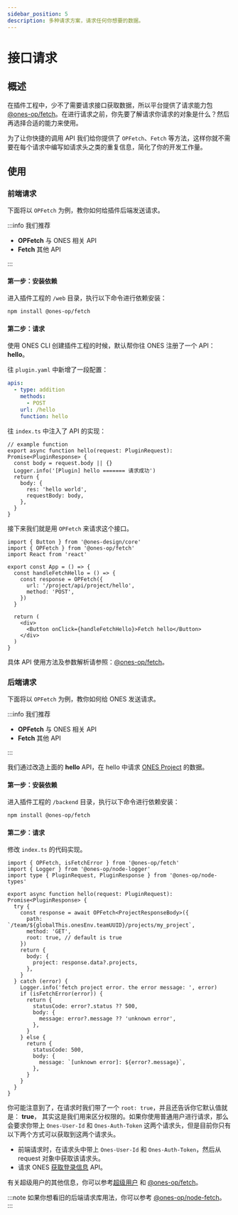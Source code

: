 ```yaml
---
sidebar_position: 5
description: 多种请求方案，请求任何你想要的数据。
---
```


# 接口请求

## 概述

在插件工程中，少不了需要请求接口获取数据，所以平台提供了请求能力包 [@ones-op/fetch](../../reference/packages/fetch/fetch.md)。在进行请求之前，你先要了解请求你请求的对象是什么？然后再选择合适的能力来使用。

为了让你快捷的调用 API 我们给你提供了 `OPFetch`、`Fetch` 等方法，这样你就不需要在每个请求中编写如请求头之类的重复信息，简化了你的开发工作量。

<!-- 在 [@ones-op/fetch](../../reference/packages/fetch/fetch.md) 这个能力包中，我们还内置了一些标准错误处理，帮助你轻松应对各种错误场景。 -->

## 使用

### 前端请求

下面将以 `OPFetch` 为例，教你如何给插件后端发送请求。

:::info
我们推荐

- **OPFetch** 与 ONES 相关 API
- **Fetch** 其他 API

:::

#### 第一步：安装依赖

进入插件工程的 `/web` 目录，执行以下命令进行依赖安装：

```bash npm2yarn
npm install @ones-op/fetch
```

#### 第二步：请求

使用 ONES CLI 创建插件工程的时候，默认帮你往 ONES 注册了一个 API：**hello**。

往 `plugin.yaml` 中新增了一段配置：

```yaml title="/config/plugin.yaml"
apis:
  - type: addition
    methods:
      - POST
    url: /hello
    function: hello
```

往 `index.ts` 中注入了 API 的实现：

```tsx title="/backend/src/index.ts"
// example function
export async function hello(request: PluginRequest): Promise<PluginResponse> {
  const body = request.body || {}
  Logger.info('[Plugin] hello ======= 请求成功')
  return {
    body: {
      res: 'hello world',
      requestBody: body,
    },
  }
}
```

接下来我们就是用 `OPFetch` 来请求这个接口。

```tsx
import { Button } from '@ones-design/core'
import { OPFetch } from '@ones-op/fetch'
import React from 'react'

export const App = () => {
  const handleFetchHello = () => {
    const response = OPFetch({
      url: '/project/api/project/hello',
      method: 'POST',
    })
  }

  return (
    <div>
      <Button onClick={handleFetchHello}>Fetch hello</Button>
    </div>
  )
}
```

具体 API 使用方法及参数解析请参照：[@ones-op/fetch](../../reference/packages/fetch/fetch.md)。

### 后端请求

下面将以 `OPFetch` 为例，教你如何给 ONES 发送请求。

:::info
我们推荐

- **OPFetch** 与 ONES 相关 API
- **Fetch** 其他 API

:::

我们通过改造上面的 **hello** API，在 hello 中请求 [ONES Project](../../api/project/project.md#根据项目-id-获取项目列表) 的数据。

#### 第一步：安装依赖

进入插件工程的 `/backend` 目录，执行以下命令进行依赖安装：

```bash npm2yarn
npm install @ones-op/fetch
```

#### 第二步：请求

修改 `index.ts` 的代码实现。

```tsx title="/backend/src/index.ts"
import { OPFetch, isFetchError } from '@ones-op/fetch'
import { Logger } from '@ones-op/node-logger'
import type { PluginRequest, PluginResponse } from '@ones-op/node-types'

export async function hello(request: PluginRequest): Promise<PluginResponse> {
  try {
    const response = await OPFetch<ProjectResponseBody>({
      path: `/team/${globalThis.onesEnv.teamUUID}/projects/my_project`,
      method: 'GET',
      root: true, // default is true
    })
    return {
      body: {
        project: response.data?.projects,
      },
    }
  } catch (error) {
    Logger.info('fetch project error. the error message: ', error)
    if (isFetchError(error)) {
      return {
        statusCode: error?.status ?? 500,
        body: {
          message: error?.message ?? 'unknown error',
        },
      }
    } else {
      return {
        statusCode: 500,
        body: {
          message: `[unknown error]: ${error?.message}`,
        },
      }
    }
  }
}
```

你可能注意到了，在请求时我们带了一个 `root: true`，并且还告诉你它默认值就是： **true**， 其实这是我们用来区分权限的。如果你使用普通用户进行请求，那么会要求你带上 `Ones-User-Id` 和 `Ones-Auth-Token` 这两个请求头，但是目前你只有以下两个方式可以获取到这两个请求头。

- 前端请求时，在请求头中带上 `Ones-User-Id` 和 `Ones-Auth-Token`，然后从 request 对象中获取该请求头。
- 请求 ONES [获取登录信息](../../api/auth/auth.md#获取登录信息) API。

有关超级用户的其他信息，你可以参考[超级用户](../../abilities/basic/super-admin.md) 和 [@ones-op/fetch](../../reference/packages/fetch/fetch.md)。

:::note
如果你想看旧的后端请求库用法，你可以参考 [@ones-op/node-fetch](../../reference/legacy-packages/node-fetch/node-fetch.md)。
:::
